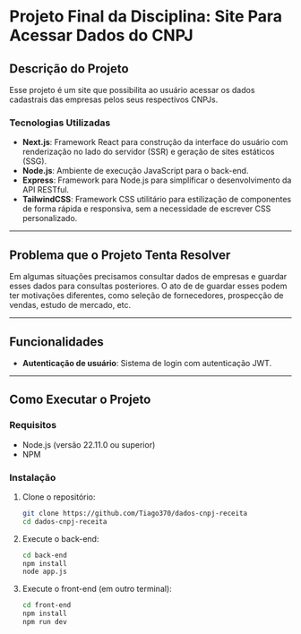 # Projeto Final da Disciplina: Site Para Acessar Dados do CNPJ

## Descrição do Projeto
 Esse projeto é um site que possibilita ao usuário acessar os dados cadastrais das empresas pelos seus respectivos CNPJs. 
### Tecnologias Utilizadas

- **Next.js**: Framework React para construção da interface do usuário com renderização no lado do servidor (SSR) e geração de sites estáticos (SSG).
- **Node.js**: Ambiente de execução JavaScript para o back-end.
- **Express**: Framework para Node.js para simplificar o desenvolvimento da API RESTful.
- **TailwindCSS**: Framework CSS utilitário para estilização de componentes de forma rápida e responsiva, sem a necessidade de escrever CSS personalizado.

---

## Problema que o Projeto Tenta Resolver

Em algumas situações precisamos consultar dados de empresas e guardar esses dados para consultas posteriores. O ato de de guardar esses podem ter motivações diferentes, como seleção de fornecedores, prospecção de vendas, estudo de mercado, etc.

---

## Funcionalidades

- **Autenticação de usuário**: Sistema de login com autenticação JWT.
  
---

## Como Executar o Projeto

### Requisitos

- Node.js (versão 22.11.0 ou superior)
- NPM

### Instalação

1. Clone o repositório:

   ```bash
   git clone https://github.com/Tiago370/dados-cnpj-receita
   cd dados-cnpj-receita
   ```
2. Execute o back-end:

   ```bash
   cd back-end
   npm install
   node app.js
   ```
3. Execute o front-end (em outro terminal):

   ```bash
   cd front-end
   npm install
   npm run dev
   ```
